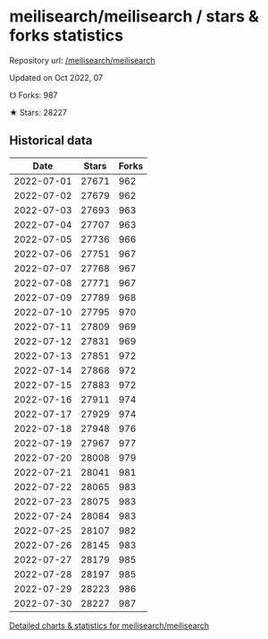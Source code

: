 # meilisearch/meilisearch / stars & forks statistics

Repository url: [/meilisearch/meilisearch](https://github.com/meilisearch/meilisearch)

Updated on Oct 2022, 07

☋ Forks: 987

★ Stars: 28227

## Historical data
| Date | Stars | Forks |
|------|-------|-------|
| 2022-07-01 | 27671 | 962 | 
| 2022-07-02 | 27679 | 962 | 
| 2022-07-03 | 27693 | 963 | 
| 2022-07-04 | 27707 | 963 | 
| 2022-07-05 | 27736 | 966 | 
| 2022-07-06 | 27751 | 967 | 
| 2022-07-07 | 27768 | 967 | 
| 2022-07-08 | 27771 | 967 | 
| 2022-07-09 | 27789 | 968 | 
| 2022-07-10 | 27795 | 970 | 
| 2022-07-11 | 27809 | 969 | 
| 2022-07-12 | 27831 | 969 | 
| 2022-07-13 | 27851 | 972 | 
| 2022-07-14 | 27868 | 972 | 
| 2022-07-15 | 27883 | 972 | 
| 2022-07-16 | 27911 | 974 | 
| 2022-07-17 | 27929 | 974 | 
| 2022-07-18 | 27948 | 976 | 
| 2022-07-19 | 27967 | 977 | 
| 2022-07-20 | 28008 | 979 | 
| 2022-07-21 | 28041 | 981 | 
| 2022-07-22 | 28065 | 983 | 
| 2022-07-23 | 28075 | 983 | 
| 2022-07-24 | 28084 | 983 | 
| 2022-07-25 | 28107 | 982 | 
| 2022-07-26 | 28145 | 983 | 
| 2022-07-27 | 28179 | 985 | 
| 2022-07-28 | 28197 | 985 | 
| 2022-07-29 | 28223 | 986 | 
| 2022-07-30 | 28227 | 987 | 


[Detailed charts & statistics for meilisearch/meilisearch](https://reviewgithub.com/rep/meilisearch/meilisearch)
